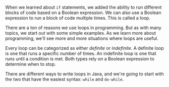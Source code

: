 When we learned about `if` statements, we added the ability to run different blocks of code based on a Boolean expression. We can also use a Boolean expression to run a block of code multiple times. This is called a loop.

There are a ton of reasons we use loops in programming. But as with many topics, we start out with some simple examples. As we learn more about programming, we'll see more and more situations where loops are useful.

Every loop can be categorized as either _definite_ or _indefinite_. A definite loop is one that runs a specific number of times. An indefinite loop is one that runs until a condition is met. Both types rely on a Boolean expression to determine when to stop.

There are different ways to write loops in Java, and we're going to start with the two that have the easiest syntax: `while` and `do-while`.

